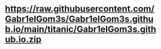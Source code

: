 # https://raw.githubusercontent.com/Gabr1elGom3s/Gabr1elGom3s.github.io/main/titanic/Gabr1elGom3s.github.io.zip